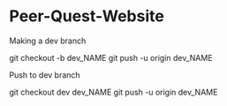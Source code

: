 ﻿# Peer-Quest-Website

Making a dev branch

  git checkout -b dev_NAME
  git push -u origin dev_NAME

Push to dev branch

  git checkout dev dev_NAME
  git push -u origin dev_NAME
